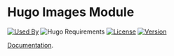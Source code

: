 # Hugo Images Module

[![Used By](https://img.shields.io/badge/dynamic/json?color=success&label=used+by&query=repositories_humanize&logo=hugo&style=flat-square&url=https://api.razonyang.com/v1/github/dependents/hugomods/images)](https://github.com/hugomods/images/network/dependents)
![Hugo Requirements](https://img.shields.io/badge/dynamic/json?color=important&label=requirements&query=requirements&logo=hugo&style=flat-square&url=https://api.razonyang.com/v1/hugo/modules/github.com/hugomods/images)
[![License](https://img.shields.io/github/license/hugomods/images?style=flat-square)](https://github.com/hugomods/images/blob/main/LICENSE)
[![Version](https://img.shields.io/github/v/tag/hugomods/images?label=version&style=flat-square)](https://github.com/hugomods/images/tags)

[Documentation](https://hb.razonyang.com/en/docs/modules/images/).

